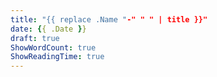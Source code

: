 ```yaml
---
title: "{{ replace .Name "-" " " | title }}"
date: {{ .Date }}
draft: true
ShowWordCount: true
ShowReadingTime: true
---
```

